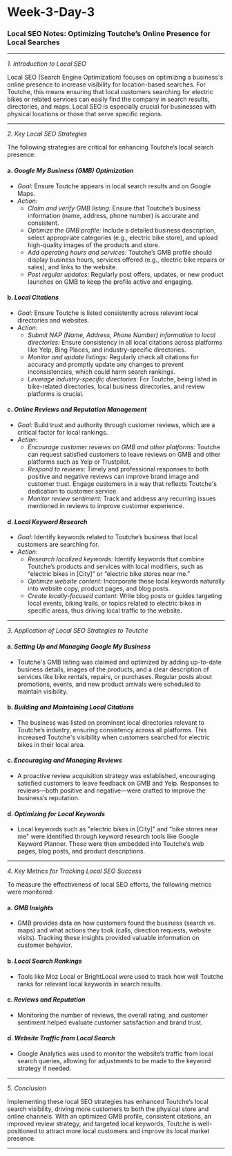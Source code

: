 # Week-3-Day-3

### Local SEO Notes: Optimizing Toutche’s Online Presence for Local Searches

---

*1. Introduction to Local SEO*

Local SEO (Search Engine Optimization) focuses on optimizing a business's online presence to increase visibility for location-based searches. For Toutche, this means ensuring that local customers searching for electric bikes or related services can easily find the company in search results, directories, and maps. Local SEO is especially crucial for businesses with physical locations or those that serve specific regions.

---

*2. Key Local SEO Strategies*

The following strategies are critical for enhancing Toutche’s local search presence:

#### a. *Google My Business (GMB) Optimization*
   - *Goal:* Ensure Toutche appears in local search results and on Google Maps.
   - *Action:*
     - *Claim and verify GMB listing:* Ensure that Toutche’s business information (name, address, phone number) is accurate and consistent.
     - *Optimize the GMB profile:* Include a detailed business description, select appropriate categories (e.g., electric bike store), and upload high-quality images of the products and store.
     - *Add operating hours and services:* Toutche’s GMB profile should display business hours, services offered (e.g., electric bike repairs or sales), and links to the website.
     - *Post regular updates:* Regularly post offers, updates, or new product launches on GMB to keep the profile active and engaging.

#### b. *Local Citations*
   - *Goal:* Ensure Toutche is listed consistently across relevant local directories and websites.
   - *Action:*
     - *Submit NAP (Name, Address, Phone Number) information to local directories:* Ensure consistency in all local citations across platforms like Yelp, Bing Places, and industry-specific directories.
     - *Monitor and update listings:* Regularly check all citations for accuracy and promptly update any changes to prevent inconsistencies, which could harm search rankings.
     - *Leverage industry-specific directories:* For Toutche, being listed in bike-related directories, local business directories, and review platforms is crucial.

#### c. *Online Reviews and Reputation Management*
   - *Goal:* Build trust and authority through customer reviews, which are a critical factor for local rankings.
   - *Action:*
     - *Encourage customer reviews on GMB and other platforms:* Toutche can request satisfied customers to leave reviews on GMB and other platforms such as Yelp or Trustpilot.
     - *Respond to reviews:* Timely and professional responses to both positive and negative reviews can improve brand image and customer trust. Engage customers in a way that reflects Toutche's dedication to customer service.
     - *Monitor review sentiment:* Track and address any recurring issues mentioned in reviews to improve customer experience.

#### d. *Local Keyword Research*
   - *Goal:* Identify keywords related to Toutche’s business that local customers are searching for.
   - *Action:*
     - *Research localized keywords:* Identify keywords that combine Toutche’s products and services with local modifiers, such as “electric bikes in [City]” or “electric bike stores near me.”
     - *Optimize website content:* Incorporate these local keywords naturally into website copy, product pages, and blog posts.
     - *Create locally-focused content:* Write blog posts or guides targeting local events, biking trails, or topics related to electric bikes in specific areas, thus driving local traffic to the website.

---

*3. Application of Local SEO Strategies to Toutche*

#### a. *Setting Up and Managing Google My Business*
   - Toutche's GMB listing was claimed and optimized by adding up-to-date business details, images of the products, and a clear description of services like bike rentals, repairs, or purchases. Regular posts about promotions, events, and new product arrivals were scheduled to maintain visibility.

#### b. *Building and Maintaining Local Citations*
   - The business was listed on prominent local directories relevant to Toutche’s industry, ensuring consistency across all platforms. This increased Toutche's visibility when customers searched for electric bikes in their local area.

#### c. *Encouraging and Managing Reviews*
   - A proactive review acquisition strategy was established, encouraging satisfied customers to leave feedback on GMB and Yelp. Responses to reviews—both positive and negative—were crafted to improve the business’s reputation.

#### d. *Optimizing for Local Keywords*
   - Local keywords such as "electric bikes in [City]" and "bike stores near me" were identified through keyword research tools like Google Keyword Planner. These were then embedded into Toutche’s web pages, blog posts, and product descriptions.

---

*4. Key Metrics for Tracking Local SEO Success*

To measure the effectiveness of local SEO efforts, the following metrics were monitored:

#### a. *GMB Insights*
   - GMB provides data on how customers found the business (search vs. maps) and what actions they took (calls, direction requests, website visits). Tracking these insights provided valuable information on customer behavior.

#### b. *Local Search Rankings*
   - Tools like Moz Local or BrightLocal were used to track how well Toutche ranks for relevant local keywords in search results.

#### c. *Reviews and Reputation*
   - Monitoring the number of reviews, the overall rating, and customer sentiment helped evaluate customer satisfaction and brand trust.

#### d. *Website Traffic from Local Search*
   - Google Analytics was used to monitor the website’s traffic from local search queries, allowing for adjustments to be made to the keyword strategy if needed.

---

*5. Conclusion*

Implementing these local SEO strategies has enhanced Toutche’s local search visibility, driving more customers to both the physical store and online channels. With an optimized GMB profile, consistent citations, an improved review strategy, and targeted local keywords, Toutche is well-positioned to attract more local customers and improve its local market presence.

---



